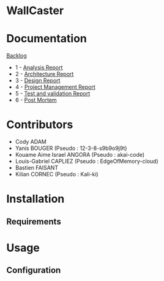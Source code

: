 # WallCaster

# Documentation 

[Backlog](doc/backlog.md)

- 1 - [Analysis Report](doc/analysis-report.md)
- 2 - [Architecture Report](doc/architecture-report.md)
- 3 - [Design Report](doc/design-report.md)
- 4 - [Project Management Report](doc/management-report.md)
- 5 - [Test and validation Report](doc/test-report.md)
- 6 - [Post Mortem](doc/post-mortem.md)

# Contributors

- Cody ADAM
- Yanis BOUGER (Pseudo : 12-3-8-s9b9o9j9t)
- Kouame Aime Israel ANGORA (Pseudo : akai-code)
- Louis-Gabriel CAPLIEZ (Pseudo : EdgeOfMemory-cloud)
- Bastien FAISANT
- Kilian CORNEC (Pseudo : Kali-ki)

# Installation

## Requirements

# Usage

## Configuration

